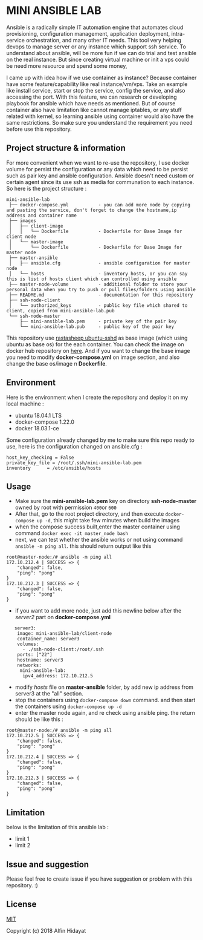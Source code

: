 MINI ANSIBLE LAB
================
Ansible is a radically simple IT automation engine that automates cloud provisioning, configuration management, application deployment, intra-service orchestration, and many other IT needs. This tool very helping devops to manage server or any instance which support ssh service. To understand about ansible, will be more fun if we can do trial and test ansible on the real instance. But since creating virtual machine or init a vps could be need more resource and spend some money, 

I came up with idea how if we use container as instance? Because container have some feature/capability like real instance/vm/vps.  Take an example like install service, start or stop the service, config the service, and also accessing the port. With this feature, we can research or developing playbook for ansible which have needs as mentioned. But of course container also have limitation like cannot manage iptables, or any stuff related with kernel, so learning ansible using container would also have the same restrictions. So make sure you understand the requirement you need before use this repository.

Project structure & information
-------------------------------
For more convenient when we want to re-use the repository, I use docker volume for persist the configuration or any data which need to be persist such as pair key and ansible configuration. Ansible doesn't need custom or certain agent since its use ssh as media for communation to each instance. So here is the project structure :

```
mini-ansible-lab
 ├── docker-compose.yml           - you can add more node by copying and pasting the service, don't forget to change the hostname,ip address and container name
 ├── images
 │   ├── client-image
 │   │   └── Dockerfile           - Dockerfile for Base Image for client node
 │   └── master-image
 │       └── Dockerfile           - Dockerfile for Base Image for master node
 ├── master-ansible
 │   ├── ansible.cfg              - ansible configuration for master node
 │   └── hosts                    - inventory hosts, or you can say this is list of hosts client which can controlled using ansible
 ├── master-node-volume           - additional folder to store your personal data when you try to push or pull files/folders using ansible
 ├── README.md                    - documentation for this repository
 ├── ssh-node-client
 │   └── authorized_keys          - public key file which shared to client, copied from mini-ansible-lab.pub
 └── ssh-node-master
     ├── mini-ansible-lab.pem     - private key of the pair key
     └── mini-ansible-lab.pub     - public key of the pair key
```

This repository use <a href="https://github.com/rastasheep/ubuntu-sshd">rastasheep ubuntu-sshd</a> as base image (which using ubuntu as base os) for the each container. You can check the image on docker hub repository on <a href="https://github.com/rastasheep/ubuntu-sshd">here</a>. And if you want to change the base image you need to modify **docker-compose.yml** on image section, and also change the base os/image n **Dockerfile**.

Environment
-----------
Here is the environment when I create the repository and deploy it on my local machine :   
- ubuntu 18.04.1 LTS
- docker-compose 1.22.0
- docker 18.03.1-ce

Some configuration already changed by me to make sure this repo ready to use, here is the configuration
changed on ansible.cfg :
```
host_key_checking = False
private_key_file = /root/.ssh/mini-ansible-lab.pem
inventory      = /etc/ansible/hosts
```

Usage
-----
- Make sure the **mini-ansible-lab.pem** key on directory **ssh-node-master** owned by root with permission `400`or `600`    
- After that, go to the root project directory, and then execute `docker-compose up -d`, this might take few minutes when build the images
- when the compose success built,enter the master container using command `docker exec -it master_node bash`
- next, we can test whether the ansible works or not using command `ansible -m ping all`. this should return output like this

```
root@master-node:/# ansible -m ping all
172.10.212.4 | SUCCESS => {
    "changed": false,
    "ping": "pong"
}
172.10.212.3 | SUCCESS => {
    "changed": false,
    "ping": "pong"
}
```

- if you want to add more node, just add this newline below after the _server2_ part on **docker-compose.yml**
```
   server3:
    image: mini-ansible-lab/client-node
    container_name: server3
    volumes:
      - ./ssh-node-client:/root/.ssh
    ports: ["22"]
    hostname: server3
    networks:
     mini-ansible-lab:
      ipv4_address: 172.10.212.5
```

- modify _hosts_ file on **master-ansible** folder, by add new ip address from server3 at the "all" section.
- stop the containers using `docker-compose down` command. and then start the containers using `docker-compose up -d`
- enter the master node again, and re check using ansible ping. the return should be like this :

```
root@master-node:/# ansible -m ping all
172.10.212.5 | SUCCESS => {
    "changed": false,
    "ping": "pong"
}
172.10.212.4 | SUCCESS => {
    "changed": false,
    "ping": "pong"
}
172.10.212.3 | SUCCESS => {
    "changed": false,
    "ping": "pong"
}
```

Limitation
----------
below is the limitation of this ansible lab :
- limit 1
- limit 2

Issue and suggestion
--------------------
Please feel free to create issue if you have suggestion or problem with this repository. :)

License
-------
<a href="https://opensource.org/licenses/MIT">MIT</a>

Copyright (c) 2018 Alfin Hidayat
